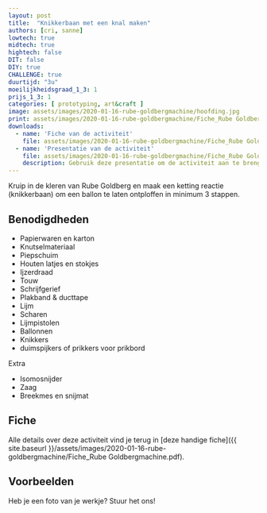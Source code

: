 ```yaml
---
layout: post
title:  "Knikkerbaan met een knal maken"
authors: [cri, sanne] 
lowtech: true
midtech: true
hightech: false
DIT: false
DIY: true
CHALLENGE: true
duurtijd: "3u"
moeilijkheidsgraad_1_3: 1
prijs_1_3: 1
categories: [ prototyping, art&craft ]
image: assets/images/2020-01-16-rube-goldbergmachine/hoofding.jpg
print: assets/images/2020-01-16-rube-goldbergmachine/Fiche_Rube Goldbergmachine.pdf
downloads: 
  - name: 'Fiche van de activiteit'
    file: assets/images/2020-01-16-rube-goldbergmachine/Fiche_Rube Goldbergmachine.pdf
  - name: 'Presentatie van de activiteit'
    file: assets/images/2020-01-16-rube-goldbergmachine/Fiche_Rube Goldbergmachine.pptx
    description: Gebruik deze presentatie om de activiteit aan te brengen
---
```


Kruip in de kleren van Rube Goldberg en maak een ketting reactie (knikkerbaan) om een ballon te laten ontploffen in minimum 3 stappen.

## Benodigdheden

* Papierwaren en karton
* Knutselmateriaal
* Piepschuim
* Houten latjes en stokjes
* Ijzerdraad
* Touw
* Schrijfgerief
* Plakband & ducttape
* Lijm
* Scharen
* Lijmpistolen
* Ballonnen
* Knikkers
* duimspijkers of prikkers voor prikbord

Extra

* Isomosnijder
* Zaag
* Breekmes en snijmat


## Fiche
Alle details over deze activiteit vind je terug in [deze handige fiche]({{ site.baseurl }}/assets/images/2020-01-16-rube-goldbergmachine/Fiche_Rube Goldbergmachine.pdf).

## Voorbeelden
Heb je een foto van je werkje? Stuur het ons!